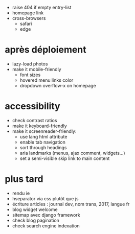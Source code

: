 * raise 404 if empty entry-list
* homepage link
* cross-browsers
    * safari
    * edge

# après déploiement
* lazy-load photos
* make it mobile-friendly
    * font sizes
    * hovered menu links color
    * dropdown overflow-x on homepage

# accessibility
* check contrast ratios
* make it keyboard-friendly
* make it screenreader-friendly:
    * use lang html attribute
    * enable tab navigation
    * sort through headings
    * aria landmarks (menus, ajax comment, widgets...)
    * set a semi-visible skip link to main content

# plus tard
* rendu ie
* hseparator via css plutôt que js
* écriture articles : journal dev, nom trans, 2017, langue fr
* blog widget welcome
* sitemap avec django framework
* check blog pagination
* check search engine indexation
